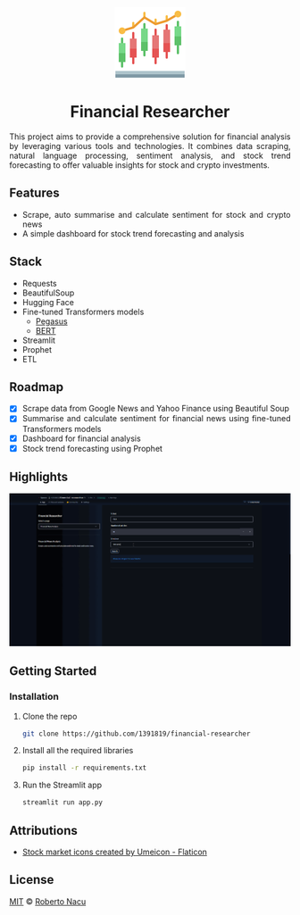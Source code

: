 <div align="center">
  <img src="utils/logo.png" alt="logo" width="128"/>
  <h1>Financial Researcher</h1>

</div>

<div align="justify">

This project aims to provide a comprehensive solution for financial analysis by leveraging various tools and technologies. It combines data scraping, natural language processing, sentiment analysis, and stock trend forecasting to offer valuable insights for stock and crypto investments.

## Features
- Scrape, auto summarise and calculate sentiment for stock and crypto news
- A simple dashboard for stock trend forecasting and analysis

## Stack

- Requests
- BeautifulSoup
- Hugging Face
- Fine-tuned Transformers models
  - [Pegasus](https://huggingface.co/human-centered-summarization/financial-summarization-pegasus)
  - [BERT](https://huggingface.co/ahmedrachid/FinancialBERT-Sentiment-Analysis)
- Streamlit
- Prophet
- ETL


## Roadmap

- [x] Scrape data from Google News and Yahoo Finance using Beautiful Soup
- [x] Summarise and calculate sentiment for financial news using fine-tuned Transformers models 
- [x] Dashboard for financial analysis
- [x] Stock trend forecasting using Prophet

## Highlights

<div align="center">
  <img src="utils/showcase.gif" alt="application showcase gif" />
</div>

## Getting Started
### Installation

1. Clone the repo
   ```sh
   git clone https://github.com/1391819/financial-researcher
   ```
2. Install all the required libraries
   ```sh
   pip install -r requirements.txt
   ```
3. Run the Streamlit app
   ```sh
   streamlit run app.py
   ```

## Attributions

- <a href="https://www.flaticon.com/free-icons/stock-market" title="stock market icons">Stock market icons created by Umeicon - Flaticon</a>

## License

[MIT](https://github.com/1391819/financial-researcher/blob/main/License.txt) © [Roberto Nacu](https://github.com/1391819)

</div>

